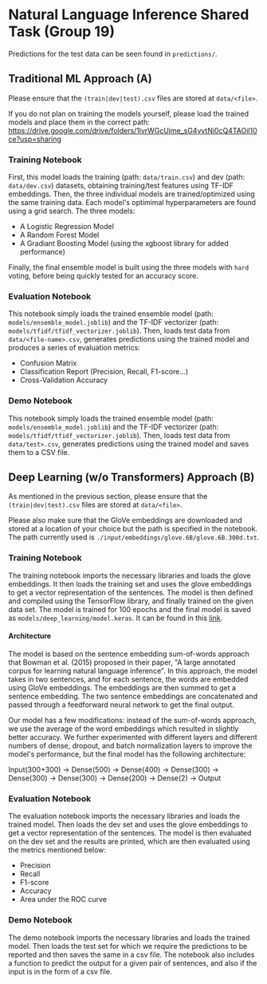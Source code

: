 # Natural Language Inference Shared Task (Group 19)

Predictions for the test data can be seen found in `predictions/`.

## Traditional ML Approach (A)

Please ensure that the `(train|dev|test).csv` files are stored at `data/<file>`.

If you do not plan on training the models yourself, please load the trained models and place them in the correct path: https://drive.google.com/drive/folders/1lvrWGcUjme_sG4yvtNi0cQ4TAOil10ce?usp=sharing

### Training Notebook
First, this model loads the training (path: `data/train.csv`) and dev (path: `data/dev.csv`) datasets, obtaining training/test features using TF-IDF embeddings.
Then, the three individual models are trained/optimized using the same training data. Each model's optimimal hyperparameters are found using a grid search. The three models:
- A Logistic Regression Model
- A Random Forest Model
- A Gradiant Boosting Model (using the xgboost library for added performance)

Finally, the final ensemble model is built using the three models with `hard` voting, before being quickly tested for an accuracy score.

### Evaluation Notebook
This notebook simply loads the trained ensemble model (path: `models/ensemble_model.joblib`) and the TF-IDF vectorizer (path: `models/tfidf/tfidf_vectorizer.joblib`).
Then, loads test data from `data/<file-name>.csv`, generates predictions using the trained model and produces a series of evaluation metrics:
- Confusion Matrix
- Classification Report (Precision, Recall, F1-score...)
- Cross-Validation Accuracy

### Demo Notebook
This notebook simply loads the trained ensemble model (path: `models/ensemble_model.joblib`) and the TF-IDF vectorizer (path: `models/tfidf/tfidf_vectorizer.joblib`).
Then, loads test data from `data/test>.csv`, generates predictions using the trained model and saves them to a CSV file.

## Deep Learning (w/o Transformers) Approach (B)
As mentioned in the previous section, please ensure that the `(train|dev|test).csv` files are stored at `data/<file>`.

Please also make sure that the GloVe embeddings are downloaded and stored at a location of your choice but the path is specified in the notebook. The path currently used is
`./input/embeddings/glove.6B/glove.6B.300d.txt`.

### Training Notebook
The training notebook imports the necessary libraries and loads the glove embeddings.
It then loads the training set and uses the glove embeddings to get a vector representation of the sentences.
The model is then defined and compiled using the TensorFlow library, and finally trained on the given data set.
The model is trained for 100 epochs and the final model is saved as `models/deep_learning/model.keras`.
It can be found in this [link](https://drive.google.com/drive/folders/1_nZ7zuid0HlLF7CLwIF7lZl0WevTdWGA?usp=sharing).

#### Architecture
The model is based on the sentence embedding sum-of-words approach that Bowman et al. (2015) proposed in their paper, "A large annotated corpus for learning natural language inference". In this approach, the model takes in two sentences, and for each sentence, the words are embedded using GloVe embeddings. The embeddings are then summed to get a sentence embedding. The two sentence embeddings are concatenated and passed through a feedforward neural network to get the final output.

Our model has a few modifications: instead of the sum-of-words approach, we use the average of the word embeddings which resulted in slightly better accuracy. We further experimented with different layers and different numbers of dense, dropout, and batch normalization layers to improve the model's performance, but the final model has the following architecture:

Input(300+300) -> Dense(500) -> Dense(400) -> Dense(300) -> Dense(300) -> Dense(300) -> Dense(200) -> Dense(2) -> Output

### Evaluation Notebook
The evaluation notebook imports the necessary libraries and loads the trained model. Then loads the dev set and uses the glove embeddings to get a vector representation of the sentences. The model is then evaluated on the dev set and the results are printed, which are then evaluated using the metrics mentioned below:
- Precision
- Recall
- F1-score
- Accuracy
- Area under the ROC curve

### Demo Notebook
The demo notebook imports the necessary libraries and loads the trained model. Then loads the test set for which we require the predictions to be reported and then saves the same in a csv file. The notebook also includes a function to predict the output for a given pair of sentences, and also if the input is in the form of a csv file.

